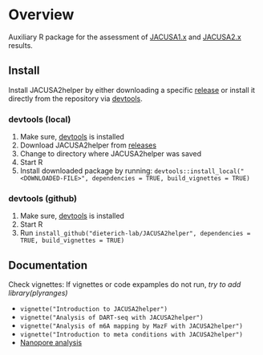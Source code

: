 # Overview

Auxiliary R package for the assessment of [JACUSA1.x](https://github.com/dieterich-lab/JACUSA) and [JACUSA2.x](https://github.com/dieterich-lab/JACUSA2) results.

## Install

Install JACUSA2helper by either downloading a specific [release](https://github.com/dieterich-lab/JACUSA2helper/releases) or 
install it directly from the repository via [devtools](https://www.r-project.org/nosvn/pandoc/devtools.html).

### devtools (local)
1. Make sure, [devtools](https://www.r-project.org/nosvn/pandoc/devtools.html) is installed
2. Download JACUSA2helper from [releases](https://github.com/dieterich-lab/JACUSA2helper/releases)
3. Change to directory where JACUSA2helper was saved
4. Start R
5. Install downloaded package by running: `devtools::install_local("<DOWNLOADED-FILE>", dependencies = TRUE, build_vignettes = TRUE)`

### devtools (github)
1. Make sure, [devtools](https://www.r-project.org/nosvn/pandoc/devtools.html) is installed
2. Start R
3. Run `install_github("dieterich-lab/JACUSA2helper", dependencies = TRUE, build_vignettes = TRUE)`

## Documentation
Check vignettes:
If vignettes or code expamples do not run, *try to add library(plyranges)*

* `vignette("Introduction to JACUSA2helper")`
* `vignette("Analysis of DART-seq with JACUSA2helper")`
* `vignette("Analysis of m6A mapping by MazF with JACUSA2helper")`
* `vignette("Introduction to meta conditions with JACUSA2helper")`
* [Nanopore analysis](https://dieterich-lab.github.io/JACUSA2helper/articles/web_only/JACUSA2helper-nanopore.html)
